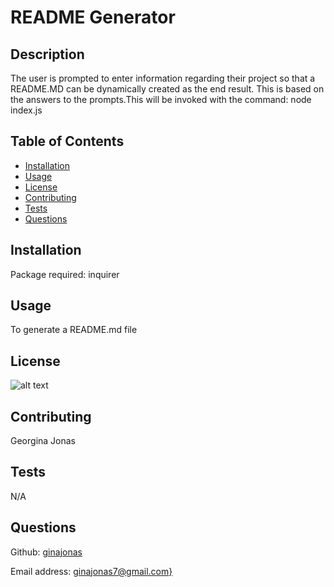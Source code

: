 # README Generator

  ## Description
  The user is prompted to enter information regarding their project so that a README.MD can be dynamically created as the end result. This is based on the answers to the prompts.This will be invoked with the command: node index.js

  ## Table of Contents

  - [Installation](#installation)
  - [Usage](#usage)
  - [License](#license)
  - [Contributing](#contributing)
  - [Tests](#tests)
  - [Questions](#questions)


  ## Installation 
  Package required: inquirer

  ## Usage
  To generate a README.md file

  ## License
  ![alt text](https://badgen.net/badge/license/None)
  

  ## Contributing
  Georgina Jonas

  ## Tests
  N/A

  ## Questions
  Github: [ginajonas](https://github.com/ginajonas)

  Email address: [ginajonas7@gmail.com}](mailto:ginajonas7@gmail.com)
  
